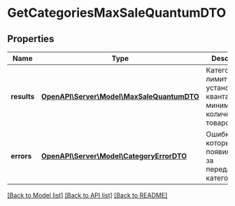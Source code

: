 # GetCategoriesMaxSaleQuantumDTO

## Properties
Name | Type | Description | Notes
------------ | ------------- | ------------- | -------------
**results** | [**OpenAPI\Server\Model\MaxSaleQuantumDTO**](MaxSaleQuantumDTO.md) | Категории и лимит на установку кванта и минимального количества товаров. | 
**errors** | [**OpenAPI\Server\Model\CategoryErrorDTO**](CategoryErrorDTO.md) | Ошибки, которые появились из-за переданных категорий. | [optional] 

[[Back to Model list]](../README.md#documentation-for-models) [[Back to API list]](../README.md#documentation-for-api-endpoints) [[Back to README]](../README.md)


